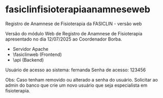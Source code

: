 # fasiclinfisioterapiaanamneseweb
Registro de Anamnese de Fisioterapia da FASICLIN - versão web

Versão do módulo Web de Registro de Anamnese de Fisioterapia apresentado no dia 12/07/2025 ao Coordenador Borba.

- Servidor Apache
- \fasiclinweb (Frontend)
- \api (Backend)

Usuário de acesso ao sistema: fernanda 
Senha de acesso: 123456

Obs: Caso tenham removido ou alterado a senha do usuário. Solicitar ao admin do banco que crie um novo usuário que seja especialista em fisioterapia. 
